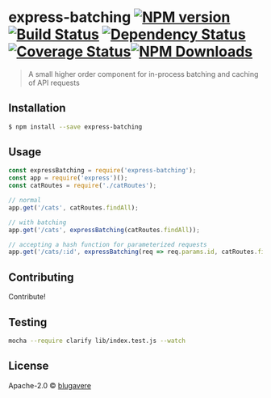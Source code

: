 # express-batching [![NPM version][npm-image]][npm-url] [![Build Status][travis-image]][travis-url] [![Dependency Status][daviddm-image]][daviddm-url] [![Coverage Status](https://coveralls.io/repos/github/blugavere/express-batching/badge.svg?branch=master)](https://coveralls.io/github/blugavere/express-batching?branch=master)[![NPM Downloads](https://img.shields.io/npm/dm/express-batching.svg?style=flat)](https://www.npmjs.com/package/express-batching)

> A small higher order component for in-process batching and caching of API requests

## Installation

```sh
$ npm install --save express-batching
```

## Usage

```js
const expressBatching = require('express-batching');
const app = require('express')();
const catRoutes = require('./catRoutes');

// normal
app.get('/cats', catRoutes.findAll);

// with batching
app.get('/cats', expressBatching(catRoutes.findAll));

// accepting a hash function for parameterized requests
app.get('/cats/:id', expressBatching(req => req.params.id, catRoutes.findOne));

```

## Contributing

Contribute!

## Testing

```bash
mocha --require clarify lib/index.test.js --watch
```

## License

Apache-2.0 © [blugavere](http://benlugavere.com)


[npm-image]: https://badge.fury.io/js/express-batching.svg
[npm-url]: https://npmjs.org/package/express-batching
[travis-image]: https://travis-ci.org/blugavere/express-batching.svg?branch=master
[travis-url]: https://travis-ci.org/blugavere/express-batching
[daviddm-image]: https://david-dm.org/blugavere/express-batching.svg?theme=shields.io
[daviddm-url]: https://david-dm.org/blugavere/express-batching
[coveralls-image]: https://coveralls.io/repos/blugavere/express-batching/badge.svg
[coveralls-url]: https://coveralls.io/r/blugavere/express-batching
